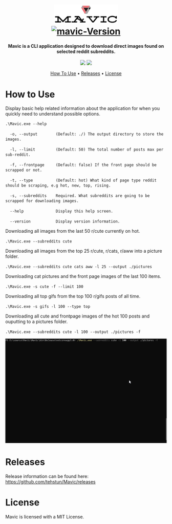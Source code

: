 <h1 align="center">
    <a href="https://github.com/tehstun/Mavic">
      <img src="./docs/img/logo.png" alt="mavic-logo" width="200">
    </a>
    <br/>
    <a href="https://github.com/tehstun/mavic">
      <img src="https://img.shields.io/badge/Mavic-v0.0.1-blue.svg" alt="mavic-Version">
    </a>
</h1>

<h4 align="center">Mavic is a CLI application designed to download direct images found on selected reddit subreddits.</h4>

<p align="center">
  <a>
    <img src="https://img.shields.io/badge/CommandLineParser-2.50.0-brightgreen.svg">
    <img src="https://img.shields.io/badge/Newtonsoft.Json-12.0.2-brightgreen.svg">
  </a>
</p>

<p align="center">
  <a href="#how-to-use">How To Use</a> •
  <a href="#releases">Releases</a> •
  <a href="#license">License</a>
</p>

# How to Use

Display basic help related information about the application for when you quickly need to understand possible options.

```
.\Mavic.exe --help

  -o, --output        (Default: ./) The output directory to store the images.

  -l, --limit         (Default: 50) The total number of posts max per sub-reddit.

  -f, --frontpage     (Default: false) If the front page should be scrapped or not.

  -t, --type          (Default: hot) What kind of page type reddit should be scraping, e.g hot, new, top, rising.

  -s, --subreddits    Required. What subreddits are going to be scrapped for downloading images.

  --help              Display this help screen.

  --version           Display version information.
```

Downloading all images from the last 50 r/cute currently on hot.

`.\Mavic.exe --subreddits cute`

Downloading all images from the top 25 r/cute, r/cats, r/aww into a picture folder.

`.\Mavic.exe --subreddits cute cats aww -l 25 --output ./pictures`

Downloading cat pictures and the front page images of the last 100 items.

`.\Mavic.exe -s cute -f --limit 100`

Downloading all top gifs from the top 100 r/gifs posts of all time.

`.\Mavic.exe -s gifs -l 100 --type top`

Downloading all cute and frontpage images of the hot 100 posts and ouputting to a pictures folder.

`.\Mavic.exe --subreddits cute -l 100 --output ./pictures -f`

<div align="center">
    <img src="./docs/img/home.gif" width="650" />
</div>

# Releases

Release information can be found here: https://github.com/tehstun/Mavic/releases

# License

Mavic is licensed with a MIT License.
